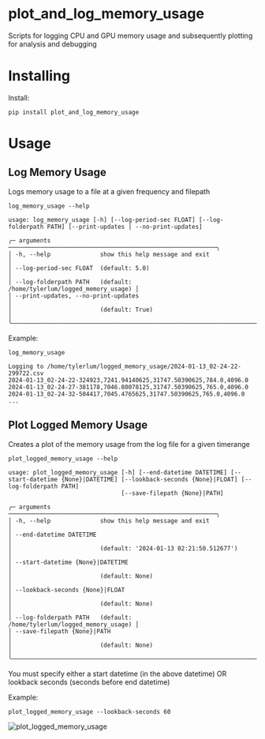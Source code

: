 # plot_and_log_memory_usage

Scripts for logging CPU and GPU memory usage and subsequently plotting for analysis and debugging

# Installing

Install:

```
pip install plot_and_log_memory_usage
```

# Usage

## Log Memory Usage

Logs memory usage to a file at a given frequency and filepath

```
log_memory_usage --help

usage: log_memory_usage [-h] [--log-period-sec FLOAT] [--log-folderpath PATH] [--print-updates | --no-print-updates]

╭─ arguments ───────────────────────────────────────────────────────────╮
│ -h, --help              show this help message and exit               │
│ --log-period-sec FLOAT  (default: 5.0)                                │
│ --log-folderpath PATH   (default: /home/tylerlum/logged_memory_usage) │
│ --print-updates, --no-print-updates                                   │
│                         (default: True)                               │
╰───────────────────────────────────────────────────────────────────────╯
```

Example:
```
log_memory_usage

Logging to /home/tylerlum/logged_memory_usage/2024-01-13_02-24-22-299722.csv
2024-01-13_02-24-22-324923,7241.94140625,31747.50390625,784.0,4096.0
2024-01-13_02-24-27-381178,7046.80078125,31747.50390625,765.0,4096.0
2024-01-13_02-24-32-504417,7045.4765625,31747.50390625,765.0,4096.0
...
```

## Plot Logged Memory Usage

Creates a plot of the memory usage from the log file for a given timerange

```
plot_logged_memory_usage --help

usage: plot_logged_memory_usage [-h] [--end-datetime DATETIME] [--start-datetime {None}|DATETIME] [--lookback-seconds {None}|FLOAT] [--log-folderpath PATH]
                                [--save-filepath {None}|PATH]

╭─ arguments ───────────────────────────────────────────────────────────╮
│ -h, --help              show this help message and exit               │
│ --end-datetime DATETIME                                               │
│                         (default: '2024-01-13 02:21:50.512677')       │
│ --start-datetime {None}|DATETIME                                      │
│                         (default: None)                               │
│ --lookback-seconds {None}|FLOAT                                       │
│                         (default: None)                               │
│ --log-folderpath PATH   (default: /home/tylerlum/logged_memory_usage) │
│ --save-filepath {None}|PATH                                           │
│                         (default: None)                               │
╰───────────────────────────────────────────────────────────────────────╯
```

You must specify either a start datetime (in the above datetime) OR lookback seconds (seconds before end datetime)

Example:

```
plot_logged_memory_usage --lookback-seconds 60
```

![plot_logged_memory_usage](https://github.com/tylerlum/plot_and_log_memory_usage/assets/26510814/e451e88e-493e-4009-aeca-706f0a0fa7fd)
